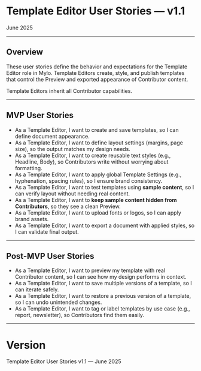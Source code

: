 # Template Editor User Stories — v1.1

June 2025

---

## Overview

These user stories define the behavior and expectations for the Template Editor role in Mylo. Template Editors create, style, and publish templates that control the Preview and exported appearance of Contributor content.

Template Editors inherit all Contributor capabilities.

---

## MVP User Stories

- As a Template Editor, I want to create and save templates, so I can define document appearance.
- As a Template Editor, I want to define layout settings (margins, page size), so the output matches my design needs.
- As a Template Editor, I want to create reusable text styles (e.g., Headline, Body), so Contributors write without worrying about formatting.
- As a Template Editor, I want to apply global Template Settings (e.g., hyphenation, spacing rules), so I ensure brand consistency.
- As a Template Editor, I want to test templates using **sample content**, so I can verify layout without needing real content.
- As a Template Editor, I want to **keep sample content hidden from Contributors**, so they see a clean Preview.
- As a Template Editor, I want to upload fonts or logos, so I can apply brand assets.
- As a Template Editor, I want to export a document with applied styles, so I can validate final output.

---

## Post-MVP User Stories

- As a Template Editor, I want to preview my template with real Contributor content, so I can see how my design performs in context.
- As a Template Editor, I want to save multiple versions of a template, so I can iterate safely.
- As a Template Editor, I want to restore a previous version of a template, so I can undo unintended changes.
- As a Template Editor, I want to tag or label templates by use case (e.g., report, newsletter), so Contributors find them easily.

---

# Version

Template Editor User Stories v1.1 — June 2025
